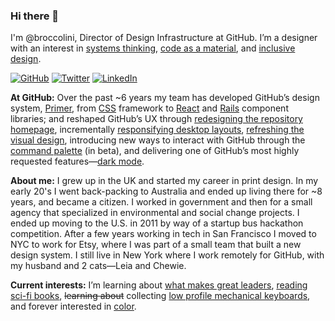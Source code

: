 ### Hi there 👋 

I'm @broccolini, Director of Design Infrastructure at GitHub. I’m a designer with an interest in [systems thinking](https://www.chelseagreen.com/product/thinking-in-systems/), [code as a material](https://runemadsen.com/), and [inclusive design](https://www.microsoft.com/design/inclusive/). 

[![GitHub](https://img.shields.io/badge/GitHub-%40broccolini-09b43a.svg)](https://github.com/broccolini)
[![Twitter](https://img.shields.io/badge/Twitter-%40broccolini-1d9bf0.svg)](https://twitter.com/broccolini)
[![LinkedIn](https://img.shields.io/badge/Linked-In-0c66c3.svg)](https://www.linkedin.com/in/dianamounter)

**At GitHub:** Over the past ~6 years my team has developed GitHub’s design system, [Primer](https://primer.style/), from [CSS](https://primer.style/css/) framework to [React](https://primer.style/react/) and [Rails](https://primer.style/view-components/) component libraries; and reshaped GitHub’s UX through [redesigning the repository homepage](https://github.blog/changelog/2020-06-23-design-updates-to-repositories-and-github-ui/), incrementally [responsifying desktop layouts](https://github.blog/changelog/2019-11-01-improved-issue-editing-and-comment-features-on-mobile-web/), [refreshing the visual design](https://github.blog/changelog/2020-06-23-design-updates-to-repositories-and-github-ui/), introducing new ways to interact with GitHub through the [command palette](https://github.blog/changelog/2021-10-27-command-palette-beta/) (in beta), and delivering one of GitHub’s most highly requested features—[dark mode](https://github.blog/changelog/2020-12-08-dark-mode-public-beta/).

**About me:** I grew up in the UK and started my career in print design. In my early 20's I went back-packing to Australia and ended up living there for ~8 years, and became a citizen. I worked in government and then for a small agency that specialized in environmental and social change projects. I ended up moving to the U.S. in 2011 by way of a startup bus hackathon competition. After a few years working in tech in San Francisco I moved to NYC to work for Etsy, where I was part of a small team that built a new design system. I still live in New York where I work remotely for GitHub, with my husband and 2 cats—Leia and Chewie.

**Current interests:** I’m learning about [what makes great leaders](https://fs.blog/knowledge-podcast/), [reading sci-fi books](http://broccolini.net/reading/), ~~learning about~~ collecting [low profile mechanical keyboards](https://twitter.com/broccolini/status/1452040989330259975?s=20), and forever interested in [color](https://www.aiga.org/inspiration/talks/diana-mounter-color-from-chaos).

